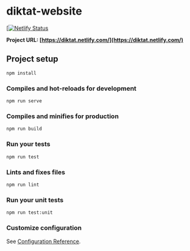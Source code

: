 # diktat-website
[[![Netlify Status](https://api.netlify.com/api/v1/badges/d673ab1a-5f5e-49bb-9806-844e6d2d3f7c/deploy-status)](https://app.netlify.com/sites/diktat/deploys)

**Project URL: [https://diktat.netlify.com/](https://diktat.netlify.com/)**

## Project setup
```
npm install
```

### Compiles and hot-reloads for development
```
npm run serve
```

### Compiles and minifies for production
```
npm run build
```

### Run your tests
```
npm run test
```

### Lints and fixes files
```
npm run lint
```

### Run your unit tests
```
npm run test:unit
```

### Customize configuration
See [Configuration Reference](https://cli.vuejs.org/config/).
